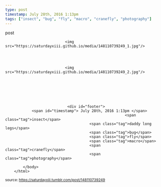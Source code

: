 ```yaml
---
type: post
timestamp: July 28th, 2016 1:13pm
tags: ["insect", "bug", "fly", "macro", "cranefly", "photography"]
---
```

post


                               <img src="https://saturdayxiii.github.io/media/148110739249_1.jpg"/>
                           

                                                                                                                           

                               <img src="https://saturdayxiii.github.io/media/148110739249_2.jpg"/>
                           

                                                                                                            
                
                
                
                
                                <div id="footer">
                <span id="timestamp"> July 28th, 2016 1:13pm </span>
                                                          <span class="tag">insect</span>
                                          <span class="tag">daddy long legs</span>
                                          <span class="tag">bug</span>
                                          <span class="tag">fly</span>
                                          <span class="tag">macro</span>
                                          <span class="tag">cranefly</span>
                                          <span class="tag">photography</span>
                                                    
            </body>
        </html>

        
<small>source: https://saturdayxiii.tumblr.com/post/148110739249</small>